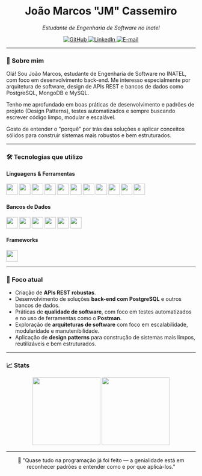 <h1 align="center">João Marcos "JM" Cassemiro</h1>
<p align="center"><i>Estudante de Engenharia de Software no Inatel</i></p>

<p align="center">
  <a href="https://github.com/JmCassemiro" target="_blank" rel="noopener noreferrer">
    <img alt="GitHub" src="https://img.shields.io/badge/GitHub-000?style=for-the-badge&logo=github&logoColor=white">
  </a>
  <a href="https://www.linkedin.com/in/jmcassemiro/" target="_blank" rel="noopener noreferrer">
    <img alt="LinkedIn" src="https://img.shields.io/badge/LinkedIn-0077B5?style=for-the-badge&logo=linkedin&logoColor=white">
  </a>
  <a href="mailto:jmcassemiro@outlook.com" target="_blank" rel="noopener noreferrer">
    <img alt="E-mail" src="https://img.shields.io/badge/E--mail-8B89CC?style=for-the-badge&logo=microsoftoutlook&logoColor=white">
  </a>
</p>

---

### 👋 Sobre mim

Olá! Sou João Marcos, estudante de Engenharia de Software no INATEL, com foco em desenvolvimento back-end. Me interesso especialmente por arquitetura de software, design de APIs REST e bancos de dados como PostgreSQL, MongoDB e MySQL.

Tenho me aprofundado em boas práticas de desenvolvimento e padrões de projeto (Design Patterns), testes automatizados e sempre buscando escrever código limpo, modular e escalável.

Gosto de entender o "porquê" por trás das soluções e aplicar conceitos sólidos para construir sistemas mais robustos e bem estruturados.

---

### 🛠️ Tecnologias que utilizo

#### Linguagens & Ferramentas

<p>
  <a href="https://www.python.org/doc/" title="Python"><img src="https://cdn.jsdelivr.net/gh/devicons/devicon@latest/icons/python/python-original.svg" width="30"/></a>
  <a href="https://docs.oracle.com/en/java/" title="Java"><img src="https://cdn.jsdelivr.net/gh/devicons/devicon@latest/icons/java/java-original.svg" width="30"/></a>
  <a href="https://cplusplus.com/doc/" title="C++"><img src="https://cdn.jsdelivr.net/gh/devicons/devicon@latest/icons/cplusplus/cplusplus-original.svg" width="30"/></a>
  <a href="https://developer.mozilla.org/en-US/docs/Web/JavaScript" title="JavaScript"><img src="https://cdn.jsdelivr.net/gh/devicons/devicon@latest/icons/javascript/javascript-original.svg" width="30"/></a>
  <a href="https://developer.mozilla.org/en-US/docs/Web/HTML" title="HTML5"><img src="https://cdn.jsdelivr.net/gh/devicons/devicon@latest/icons/html5/html5-original.svg" width="30"/></a>
  <a href="https://developer.mozilla.org/en-US/docs/Web/CSS" title="CSS3"><img src="https://cdn.jsdelivr.net/gh/devicons/devicon@latest/icons/css3/css3-original.svg" width="30"/></a>
  <a href="https://git-scm.com/doc" title="Git"><img src="https://cdn.jsdelivr.net/gh/devicons/devicon@latest/icons/git/git-original.svg" width="30"/></a>
  <a href="https://learning.postman.com/docs/" title="Postman"><img src="https://cdn.jsdelivr.net/gh/devicons/devicon@latest/icons/postman/postman-original.svg" width="30"/></a>
  <a href="https://developer.android.com/studio" title="Android Studio"><img src="https://cdn.jsdelivr.net/gh/devicons/devicon@latest/icons/androidstudio/androidstudio-original.svg" width="30"/></a>
  <a href="https://playwright.dev/docs/intro" title="Playwright"><img src="https://cdn.jsdelivr.net/gh/devicons/devicon@latest/icons/playwright/playwright-original.svg" width="30"/></a>
  <a href="https://docs.cypress.io/" title="Cypress"><img src="https://cdn.jsdelivr.net/gh/devicons/devicon@latest/icons/cypressio/cypressio-original.svg" width="30"/></a>
</p>

#### Bancos de Dados

<p>
  <a href="https://dev.mysql.com/doc/" title="MySQL"><img src="https://cdn.jsdelivr.net/gh/devicons/devicon@latest/icons/mysql/mysql-original.svg" width="30"/></a>
  <a href="https://www.postgresql.org/docs/" title="PostgreSQL"><img src="https://cdn.jsdelivr.net/gh/devicons/devicon@latest/icons/postgresql/postgresql-original.svg" width="30"/></a>
  <a href="https://www.mongodb.com/docs/" title="MongoDB"><img src="https://cdn.jsdelivr.net/gh/devicons/devicon@latest/icons/mongodb/mongodb-original.svg" width="30"/></a>
  <a href="https://neo4j.com/docs/" title="Neo4j"><img src="https://cdn.jsdelivr.net/gh/devicons/devicon@latest/icons/neo4j/neo4j-original.svg" width="30"/></a>
  <a href="https://cassandra.apache.org/doc/latest/" title="Cassandra"><img src="https://cdn.jsdelivr.net/gh/devicons/devicon@latest/icons/cassandra/cassandra-original.svg" width="30"/></a>
  <a href="https://redis.io/docs/" title="Redis"><img src="https://cdn.jsdelivr.net/gh/devicons/devicon@latest/icons/redis/redis-original.svg" width="30"/></a>
</p>

#### Frameworks

<p>
  <a href="https://flask.palletsprojects.com/en/latest/" title="Flask"><img src="https://cdn.jsdelivr.net/gh/devicons/devicon@latest/icons/flask/flask-original.svg" width="30"/></a>
</p>

---

### 📌 Foco atual

- Criação de **APIs REST robustas**.  
- Desenvolvimento de soluções **back-end com PostgreSQL** e outros bancos de dados. 
- Práticas de **qualidade de software**, com foco em testes automatizados e no uso de ferramentas como o **Postman**.
- Exploração de **arquiteturas de software** com foco em escalabilidade, modularidade e manutenibilidade.
- Aplicação de **design patterns** para construção de sistemas mais limpos, reutilizáveis e bem estruturados.

---

### 📈 Stats

<p align="center">
  <img height="180em" src="https://github-readme-stats.vercel.app/api?username=JmCassemiro&show_icons=true&theme=radical" />
  <img height="180em" src="https://github-readme-stats.vercel.app/api/top-langs/?username=JmCassemiro&layout=compact&theme=radical" />
</p>

---

<p align="center">🧠 "Quase tudo na programação já foi feito — a genialidade está em reconhecer padrões e entender como e por que aplicá-los."</p>
